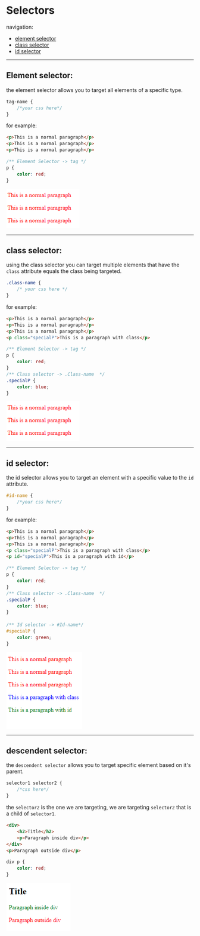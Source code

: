 <!-- @format -->

# Selectors

navigation:

- [element selector](#element-selector)
- [class selector](#class-selector)
- [id selector](#id-selector)

---

## Element selector:

the element selector allows you to target all elements of a specific type.

```css
tag-name {
	/*your css here*/
}
```

for example:

```html
<p>This is a normal paragraph</p>
<p>This is a normal paragraph</p>
<p>This is a normal paragraph</p>
```

```css
/** Element Selector -> tag */
p {
	color: red;
}
```

![Element Selector](Images/Element%20Selector.png)

---

## class selector:

using the class selector you can target multiple elements that have the `class` attribute equals the class being targeted.

```css
.class-name {
	/* your css here */
}
```

for example:

```html
<p>This is a normal paragraph</p>
<p>This is a normal paragraph</p>
<p>This is a normal paragraph</p>
<p class="specialP">This is a paragraph with class</p>
```

```css
/** Element Selector -> tag */
p {
	color: red;
}
/** Class selector -> .Class-name  */
.specialP {
	color: blue;
}
```

![Class Selector](Images/Element%20Selector.png)

---

## id selector:

the id selector allows you to target an element with a specific value to the `id` attribute.

```css
#id-name {
	/*your css here*/
}
```

for example:

```html
<p>This is a normal paragraph</p>
<p>This is a normal paragraph</p>
<p>This is a normal paragraph</p>
<p class="specialP">This is a paragraph with class</p>
<p id="specialP">This is a paragraph with id</p>
```

```css
/** Element Selector -> tag */
p {
	color: red;
}
/** Class selector -> .Class-name  */
.specialP {
	color: blue;
}

/** Id selector -> #Id-name*/
#specialP {
	color: green;
}
```

![Id Selector](Images/Id%20Selector.png)

---

## descendent selector:

the `descendent selector` allows you to target specific element based on it's parent.

```css
selector1 selector2 {
	/*css here*/
}
```

the `selector2` is the one we are targeting, we are targeting `selector2` that is a child of `selector1`.

```html
<div>
	<h2>Title</h2>
	<p>Paragraph inside div</p>
</div>
<p>Paragraph outside div</p>
```

```css
div p {
	color: red;
}
```

![Descendent selector](Images/DescendentSelector.png)